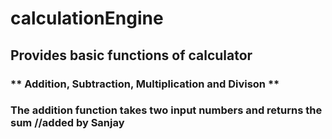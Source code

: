 # calculationEngine

## **Provides basic functions of calculator**
### ** Addition, Subtraction, Multiplication and Divison **
### The addition function takes two input numbers and returns the sum //added by Sanjay
